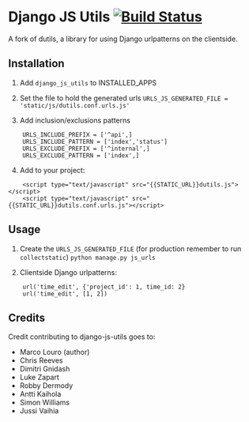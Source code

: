 Django JS Utils [![Build Status](https://travis-ci.org/mixman/django-js-utils.svg?branch=master)](https://travis-ci.org/mixman/django-js-utils)
===============

A fork of dutils, a library for using Django urlpatterns on the clientside.

Installation
------------

1. Add `django_js_utils` to INSTALLED_APPS

2. Set the file to hold the generated urls
```URLS_JS_GENERATED_FILE = 'static/js/dutils.conf.urls.js'```

3. Add inclusion/exclusions patterns
```
    URLS_INCLUDE_PREFIX = ['^api',]
    URLS_INCLUDE_PATTERN = ['index','status']
    URLS_EXCLUDE_PREFIX = ['^internal',]
    URLS_EXCLUDE_PATTERN = ['index',]
```

4. Add to your project:
```
    <script type="text/javascript" src="{{STATIC_URL}}dutils.js"></script>
    <script type="text/javascript" src="{{STATIC_URL}}dutils.conf.urls.js"></script>
```

Usage
-----

1. Create the `URLS_JS_GENERATED_FILE` (for production remember to run `collectstatic`)
```python manage.py js_urls```

2. Clientside Django urlpatterns:
```
    url('time_edit', {'project_id': 1, time_id: 2}
    url('time_edit', [1, 2])
```

Credits
-------

Credit contributing to django-js-utils goes to:
* Marco Louro (author)
* Chris Reeves
* Dimitri Gnidash
* Luke Zapart
* Robby Dermody
* Antti Kaihola
* Simon Williams
* Jussi Vaihia
